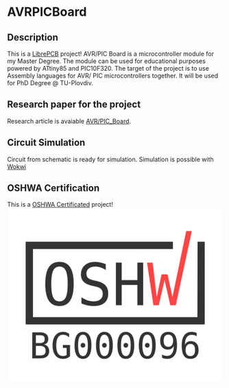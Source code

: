 # AVRPICBoard

## Description
This is a [LibrePCB](https://librepcb.org) project!
AVR/PIC Board is a microcontroller module for my Master Degree. 
The module can be used for educational purposes powered by ATtiny85 and PIC10F320. 
 The target of the project is to use  Assembly languages
  for  AVR/ PIC microcontrollers together.
  It will be used for PhD Degree @ TU-Plovdiv.
## Research paper for the project
Research article is avaiable [AVR/PIC_Board](https://www.researchgate.net/publication/373769433_Designing_Microcontroller_module_with_target_to_use_AVRPIC_assembler).
## Circuit Simulation
Circuit from schematic is ready for simulation.  Simulation is possible with [Wokwi](https://wokwi.com/projects/380589676899712001)
## OSHWA Certification
This is a [OSHWA Certificated](https://certification.oshwa.org/bg000096.html) project!
![Project is certificated ](BG000096.png "23.08.02")
